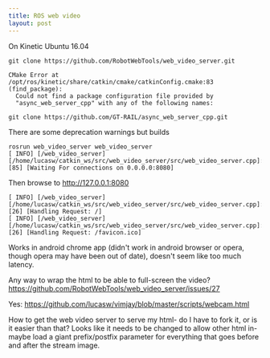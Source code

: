 ```yaml
---
title: ROS web video
layout: post
---
```


On Kinetic Ubuntu 16.04

```
git clone https://github.com/RobotWebTools/web_video_server.git
```

```
CMake Error at /opt/ros/kinetic/share/catkin/cmake/catkinConfig.cmake:83 (find_package):
  Could not find a package configuration file provided by
  "async_web_server_cpp" with any of the following names:
```

```
git clone https://github.com/GT-RAIL/async_web_server_cpp.git
```

There are some deprecation warnings but builds


```
rosrun web_video_server web_video_server 
[ INFO] [/web_video_server] [/home/lucasw/catkin_ws/src/web_video_server/src/web_video_server.cpp]:[85] [Waiting For connections on 0.0.0.0:8080]
```

Then browse to http://127.0.0.1:8080

```
[ INFO] [/web_video_server] [/home/lucasw/catkin_ws/src/web_video_server/src/web_video_server.cpp]:[26] [Handling Request: /]
[ INFO] [/web_video_server] [/home/lucasw/catkin_ws/src/web_video_server/src/web_video_server.cpp]:[26] [Handling Request: /favicon.ico]
```

Works in android chrome app (didn't work in android browser or opera, though opera may have been out of date),
doesn't seem like too much latency.

Any way to wrap the html to be able to full-screen the video?
https://github.com/RobotWebTools/web_video_server/issues/27

Yes:
https://github.com/lucasw/vimjay/blob/master/scripts/webcam.html

How to get the web video server to serve my html- do I have to fork it, or is it easier than that?
Looks like it needs to be changed to allow other html in-
maybe load a giant prefix/postfix parameter for everything that goes before and after the stream image.
